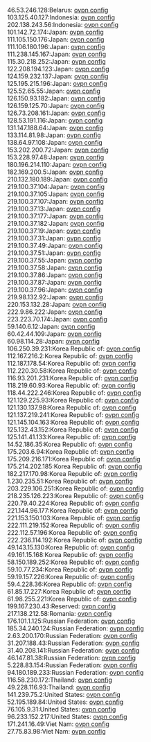 46.53.246.128:Belarus: [ovpn config](vpn/46_53_246_128.ovpn)  
103.125.40.127:Indonesia: [ovpn config](vpn/103_125_40_127.ovpn)  
202.138.243.56:Indonesia: [ovpn config](vpn/202_138_243_56.ovpn)  
101.142.72.174:Japan: [ovpn config](vpn/101_142_72_174.ovpn)  
111.105.150.176:Japan: [ovpn config](vpn/111_105_150_176.ovpn)  
111.106.180.196:Japan: [ovpn config](vpn/111_106_180_196.ovpn)  
111.238.145.167:Japan: [ovpn config](vpn/111_238_145_167.ovpn)  
115.30.218.252:Japan: [ovpn config](vpn/115_30_218_252.ovpn)  
122.208.194.123:Japan: [ovpn config](vpn/122_208_194_123.ovpn)  
124.159.232.137:Japan: [ovpn config](vpn/124_159_232_137.ovpn)  
125.195.215.196:Japan: [ovpn config](vpn/125_195_215_196.ovpn)  
125.52.65.55:Japan: [ovpn config](vpn/125_52_65_55.ovpn)  
126.150.93.182:Japan: [ovpn config](vpn/126_150_93_182.ovpn)  
126.159.125.70:Japan: [ovpn config](vpn/126_159_125_70.ovpn)  
126.73.208.161:Japan: [ovpn config](vpn/126_73_208_161.ovpn)  
128.53.191.116:Japan: [ovpn config](vpn/128_53_191_116.ovpn)  
131.147.188.64:Japan: [ovpn config](vpn/131_147_188_64.ovpn)  
133.114.81.98:Japan: [ovpn config](vpn/133_114_81_98.ovpn)  
138.64.97.108:Japan: [ovpn config](vpn/138_64_97_108.ovpn)  
153.202.200.72:Japan: [ovpn config](vpn/153_202_200_72.ovpn)  
153.228.97.48:Japan: [ovpn config](vpn/153_228_97_48.ovpn)  
180.196.214.110:Japan: [ovpn config](vpn/180_196_214_110.ovpn)  
182.169.200.5:Japan: [ovpn config](vpn/182_169_200_5.ovpn)  
210.132.180.189:Japan: [ovpn config](vpn/210_132_180_189.ovpn)  
219.100.37.104:Japan: [ovpn config](vpn/219_100_37_104.ovpn)  
219.100.37.105:Japan: [ovpn config](vpn/219_100_37_105.ovpn)  
219.100.37.107:Japan: [ovpn config](vpn/219_100_37_107.ovpn)  
219.100.37.13:Japan: [ovpn config](vpn/219_100_37_13.ovpn)  
219.100.37.177:Japan: [ovpn config](vpn/219_100_37_177.ovpn)  
219.100.37.182:Japan: [ovpn config](vpn/219_100_37_182.ovpn)  
219.100.37.19:Japan: [ovpn config](vpn/219_100_37_19.ovpn)  
219.100.37.31:Japan: [ovpn config](vpn/219_100_37_31.ovpn)  
219.100.37.49:Japan: [ovpn config](vpn/219_100_37_49.ovpn)  
219.100.37.51:Japan: [ovpn config](vpn/219_100_37_51.ovpn)  
219.100.37.55:Japan: [ovpn config](vpn/219_100_37_55.ovpn)  
219.100.37.58:Japan: [ovpn config](vpn/219_100_37_58.ovpn)  
219.100.37.86:Japan: [ovpn config](vpn/219_100_37_86.ovpn)  
219.100.37.87:Japan: [ovpn config](vpn/219_100_37_87.ovpn)  
219.100.37.96:Japan: [ovpn config](vpn/219_100_37_96.ovpn)  
219.98.132.92:Japan: [ovpn config](vpn/219_98_132_92.ovpn)  
220.153.132.28:Japan: [ovpn config](vpn/220_153_132_28.ovpn)  
222.9.86.222:Japan: [ovpn config](vpn/222_9_86_222.ovpn)  
223.223.70.174:Japan: [ovpn config](vpn/223_223_70_174.ovpn)  
59.140.6.12:Japan: [ovpn config](vpn/59_140_6_12.ovpn)  
60.42.44.109:Japan: [ovpn config](vpn/60_42_44_109.ovpn)  
60.98.114.28:Japan: [ovpn config](vpn/60_98_114_28.ovpn)  
106.250.39.231:Korea Republic of: [ovpn config](vpn/106_250_39_231.ovpn)  
112.167.216.2:Korea Republic of: [ovpn config](vpn/112_167_216_2.ovpn)  
112.187.178.54:Korea Republic of: [ovpn config](vpn/112_187_178_54.ovpn)  
112.220.30.58:Korea Republic of: [ovpn config](vpn/112_220_30_58.ovpn)  
116.93.201.231:Korea Republic of: [ovpn config](vpn/116_93_201_231.ovpn)  
118.219.60.93:Korea Republic of: [ovpn config](vpn/118_219_60_93.ovpn)  
118.44.222.246:Korea Republic of: [ovpn config](vpn/118_44_222_246.ovpn)  
121.129.225.93:Korea Republic of: [ovpn config](vpn/121_129_225_93.ovpn)  
121.130.137.98:Korea Republic of: [ovpn config](vpn/121_130_137_98.ovpn)  
121.137.219.241:Korea Republic of: [ovpn config](vpn/121_137_219_241.ovpn)  
121.145.104.163:Korea Republic of: [ovpn config](vpn/121_145_104_163.ovpn)  
125.132.43.152:Korea Republic of: [ovpn config](vpn/125_132_43_152.ovpn)  
125.141.41.133:Korea Republic of: [ovpn config](vpn/125_141_41_133.ovpn)  
14.52.186.35:Korea Republic of: [ovpn config](vpn/14_52_186_35.ovpn)  
175.203.6.94:Korea Republic of: [ovpn config](vpn/175_203_6_94.ovpn)  
175.209.216.171:Korea Republic of: [ovpn config](vpn/175_209_216_171.ovpn)  
175.214.202.185:Korea Republic of: [ovpn config](vpn/175_214_202_185.ovpn)  
182.217.170.98:Korea Republic of: [ovpn config](vpn/182_217_170_98.ovpn)  
1.230.235.51:Korea Republic of: [ovpn config](vpn/1_230_235_51.ovpn)  
203.229.106.251:Korea Republic of: [ovpn config](vpn/203_229_106_251.ovpn)  
218.235.126.223:Korea Republic of: [ovpn config](vpn/218_235_126_223.ovpn)  
220.79.40.224:Korea Republic of: [ovpn config](vpn/220_79_40_224.ovpn)  
221.144.96.177:Korea Republic of: [ovpn config](vpn/221_144_96_177.ovpn)  
221.153.150.103:Korea Republic of: [ovpn config](vpn/221_153_150_103.ovpn)  
222.111.219.152:Korea Republic of: [ovpn config](vpn/222_111_219_152.ovpn)  
222.112.57.196:Korea Republic of: [ovpn config](vpn/222_112_57_196.ovpn)  
222.236.114.192:Korea Republic of: [ovpn config](vpn/222_236_114_192.ovpn)  
49.143.15.130:Korea Republic of: [ovpn config](vpn/49_143_15_130.ovpn)  
49.161.15.168:Korea Republic of: [ovpn config](vpn/49_161_15_168.ovpn)  
58.150.189.252:Korea Republic of: [ovpn config](vpn/58_150_189_252.ovpn)  
59.10.77.234:Korea Republic of: [ovpn config](vpn/59_10_77_234.ovpn)  
59.19.157.226:Korea Republic of: [ovpn config](vpn/59_19_157_226.ovpn)  
59.4.228.36:Korea Republic of: [ovpn config](vpn/59_4_228_36.ovpn)  
61.85.17.227:Korea Republic of: [ovpn config](vpn/61_85_17_227.ovpn)  
61.98.255.221:Korea Republic of: [ovpn config](vpn/61_98_255_221.ovpn)  
199.167.230.43:Reserved: [ovpn config](vpn/199_167_230_43.ovpn)  
217.138.212.58:Romania: [ovpn config](vpn/217_138_212_58.ovpn)  
176.101.1.125:Russian Federation: [ovpn config](vpn/176_101_1_125.ovpn)  
185.34.240.124:Russian Federation: [ovpn config](vpn/185_34_240_124.ovpn)  
2.63.200.170:Russian Federation: [ovpn config](vpn/2_63_200_170.ovpn)  
31.207.188.43:Russian Federation: [ovpn config](vpn/31_207_188_43.ovpn)  
31.40.208.141:Russian Federation: [ovpn config](vpn/31_40_208_141.ovpn)  
46.147.81.38:Russian Federation: [ovpn config](vpn/46_147_81_38.ovpn)  
5.228.83.154:Russian Federation: [ovpn config](vpn/5_228_83_154.ovpn)  
94.180.189.233:Russian Federation: [ovpn config](vpn/94_180_189_233.ovpn)  
116.58.230.172:Thailand: [ovpn config](vpn/116_58_230_172.ovpn)  
49.228.116.93:Thailand: [ovpn config](vpn/49_228_116_93.ovpn)  
141.239.75.2:United States: [ovpn config](vpn/141_239_75_2.ovpn)  
52.195.189.84:United States: [ovpn config](vpn/52_195_189_84.ovpn)  
76.105.9.31:United States: [ovpn config](vpn/76_105_9_31.ovpn)  
96.233.152.217:United States: [ovpn config](vpn/96_233_152_217.ovpn)  
171.241.16.49:Viet Nam: [ovpn config](vpn/171_241_16_49.ovpn)  
27.75.83.98:Viet Nam: [ovpn config](vpn/27_75_83_98.ovpn)  
